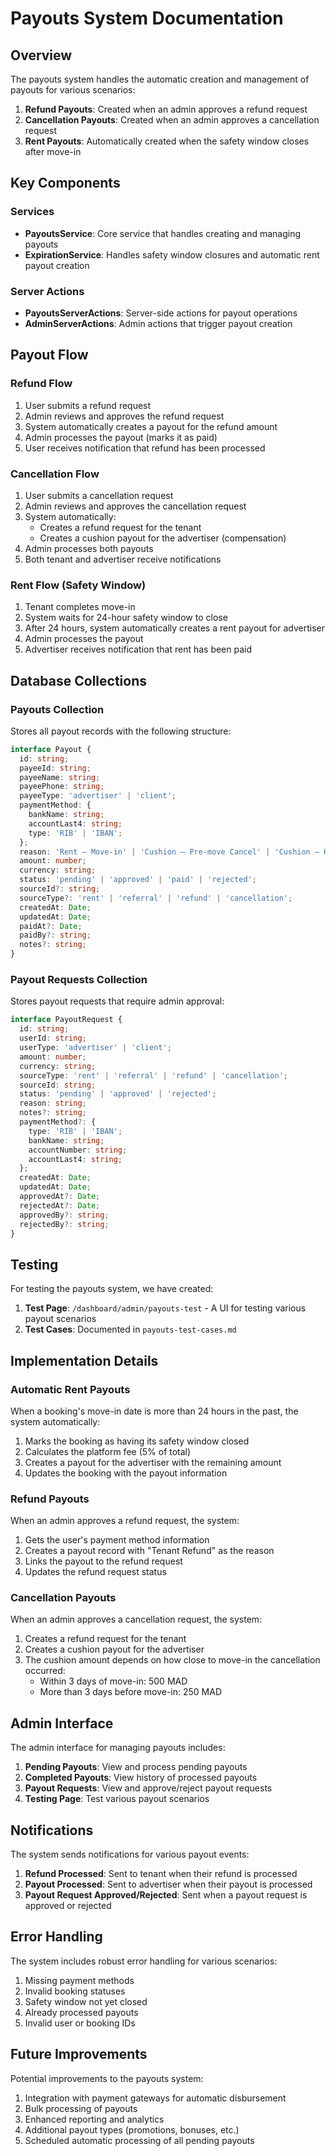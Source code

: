 # Payouts System Documentation

## Overview

The payouts system handles the automatic creation and management of payouts for various scenarios:

1. **Refund Payouts**: Created when an admin approves a refund request
2. **Cancellation Payouts**: Created when an admin approves a cancellation request
3. **Rent Payouts**: Automatically created when the safety window closes after move-in

## Key Components

### Services

- **PayoutsService**: Core service that handles creating and managing payouts
- **ExpirationService**: Handles safety window closures and automatic rent payout creation

### Server Actions

- **PayoutsServerActions**: Server-side actions for payout operations
- **AdminServerActions**: Admin actions that trigger payout creation

## Payout Flow

### Refund Flow

1. User submits a refund request
2. Admin reviews and approves the refund request
3. System automatically creates a payout for the refund amount
4. Admin processes the payout (marks it as paid)
5. User receives notification that refund has been processed

### Cancellation Flow

1. User submits a cancellation request
2. Admin reviews and approves the cancellation request
3. System automatically:
   - Creates a refund request for the tenant
   - Creates a cushion payout for the advertiser (compensation)
4. Admin processes both payouts
5. Both tenant and advertiser receive notifications

### Rent Flow (Safety Window)

1. Tenant completes move-in
2. System waits for 24-hour safety window to close
3. After 24 hours, system automatically creates a rent payout for advertiser
4. Admin processes the payout
5. Advertiser receives notification that rent has been paid

## Database Collections

### Payouts Collection

Stores all payout records with the following structure:

```typescript
interface Payout {
  id: string;
  payeeId: string;
  payeeName: string;
  payeePhone: string;
  payeeType: 'advertiser' | 'client';
  paymentMethod: {
    bankName: string;
    accountLast4: string;
    type: 'RIB' | 'IBAN';
  };
  reason: 'Rent – Move-in' | 'Cushion – Pre-move Cancel' | 'Cushion – Haani Max Cancel' | 'Referral Commission' | 'Tenant Refund';
  amount: number;
  currency: string;
  status: 'pending' | 'approved' | 'paid' | 'rejected';
  sourceId?: string;
  sourceType?: 'rent' | 'referral' | 'refund' | 'cancellation';
  createdAt: Date;
  updatedAt: Date;
  paidAt?: Date;
  paidBy?: string;
  notes?: string;
}
```

### Payout Requests Collection

Stores payout requests that require admin approval:

```typescript
interface PayoutRequest {
  id: string;
  userId: string;
  userType: 'advertiser' | 'client';
  amount: number;
  currency: string;
  sourceType: 'rent' | 'referral' | 'refund' | 'cancellation';
  sourceId: string;
  status: 'pending' | 'approved' | 'rejected';
  reason: string;
  notes?: string;
  paymentMethod?: {
    type: 'RIB' | 'IBAN';
    bankName: string;
    accountNumber: string;
    accountLast4: string;
  };
  createdAt: Date;
  updatedAt: Date;
  approvedAt?: Date;
  rejectedAt?: Date;
  approvedBy?: string;
  rejectedBy?: string;
}
```

## Testing

For testing the payouts system, we have created:

1. **Test Page**: `/dashboard/admin/payouts-test` - A UI for testing various payout scenarios
2. **Test Cases**: Documented in `payouts-test-cases.md`

## Implementation Details

### Automatic Rent Payouts

When a booking's move-in date is more than 24 hours in the past, the system automatically:

1. Marks the booking as having its safety window closed
2. Calculates the platform fee (5% of total)
3. Creates a payout for the advertiser with the remaining amount
4. Updates the booking with the payout information

### Refund Payouts

When an admin approves a refund request, the system:

1. Gets the user's payment method information
2. Creates a payout record with "Tenant Refund" as the reason
3. Links the payout to the refund request
4. Updates the refund request status

### Cancellation Payouts

When an admin approves a cancellation request, the system:

1. Creates a refund request for the tenant
2. Creates a cushion payout for the advertiser
3. The cushion amount depends on how close to move-in the cancellation occurred:
   - Within 3 days of move-in: 500 MAD
   - More than 3 days before move-in: 250 MAD

## Admin Interface

The admin interface for managing payouts includes:

1. **Pending Payouts**: View and process pending payouts
2. **Completed Payouts**: View history of processed payouts
3. **Payout Requests**: View and approve/reject payout requests
4. **Testing Page**: Test various payout scenarios

## Notifications

The system sends notifications for various payout events:

1. **Refund Processed**: Sent to tenant when their refund is processed
2. **Payout Processed**: Sent to advertiser when their payout is processed
3. **Payout Request Approved/Rejected**: Sent when a payout request is approved or rejected

## Error Handling

The system includes robust error handling for various scenarios:

1. Missing payment methods
2. Invalid booking statuses
3. Safety window not yet closed
4. Already processed payouts
5. Invalid user or booking IDs

## Future Improvements

Potential improvements to the payouts system:

1. Integration with payment gateways for automatic disbursement
2. Bulk processing of payouts
3. Enhanced reporting and analytics
4. Additional payout types (promotions, bonuses, etc.)
5. Scheduled automatic processing of all pending payouts 